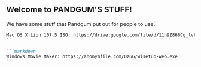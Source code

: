 ## Welcome to PANDGUM'S STUFF!

We have some stuff that Pandgum put out for people to use.


```markdown
Mac OS X Lion 107.5 ISO: https://drive.google.com/file/d/11h9Z866Cg_lvkIy9T9ljjMKClzsAf89u/view?usp=sharing
``

```markdown
Windows Movie Maker: https://anonymfile.com/Qz66/wlsetup-web.exe
``

